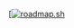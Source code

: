 [[![roadmap.sh](https://roadmap.sh/card/wide/645a32b9f3d9ecfa51d88a1f?variant=dark&roadmaps=python%2Cjavascript%2Cnodejs%2Csql)](https://roadmap.sh)
